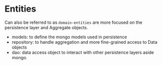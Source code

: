 # Entities

Can also be referred to as `domain-entities` are more focused on the persistence layer and Aggregate objects.

- models: to define the mongo models used in persistence
- repository: to handle aggregation and more fine-grained access to Data objects
- dao: data access object to interact with other persistence layers aside mongo.
